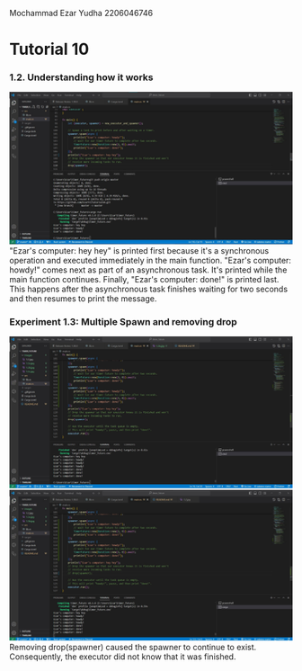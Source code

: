 Mochammad Ezar Yudha 2206046746
<h1>Tutorial 10</h1>
<h3>1.2. Understanding how it works</h3>
<img src= "images/1.2.jpg">
"Ezar's computer: hey hey" is printed first because it's a synchronous operation and executed immediately in the main function. "Ezar's computer: howdy!" comes next as part of an asynchronous task. It's printed while the main function continues. Finally, "Ezar's computer: done!" is printed last. This happens after the asynchronous task finishes waiting for two seconds and then resumes to print the message.

<h3>Experiment 1.3: Multiple Spawn and removing drop</h3>
<img src= "images/1.3a.jpg">
<img src= "images/1.3b.jpg">
Removing drop(spawner) caused the spawner to continue to exist. Consequently, the executor did not know that it was finished.